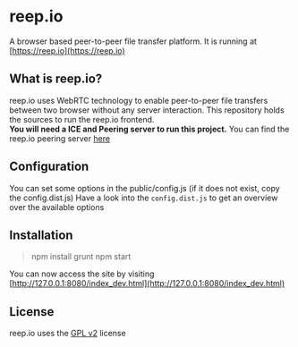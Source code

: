 reep.io
=======
A browser based peer-to-peer file transfer platform. It is running at [https://reep.io](https://reep.io)

What is reep.io?
---
reep.io uses WebRTC technology to enable peer-to-peer file transfers between two browser without any server interaction. 
This repository holds the sources to run the reep.io frontend.  
**You will need a ICE and Peering server to run this project.** You can find the reep.io peering server [here](https://github.com/KodeKraftwerk/reepio-peering-server)

Configuration
---
You can set some options in the public/config.js (if it does not exist, copy the config.dist.js)
Have a look into the `config.dist.js` to get an overview over the available options

Installation
---
> npm install
> grunt
> npm start

You can now access the site by visiting [http://127.0.0.1:8080/index_dev.html](http://127.0.0.1:8080/index_dev.html)

License
---
reep.io uses the [GPL v2](http://www.gnu.org/licenses/gpl-2.0.html) license  
